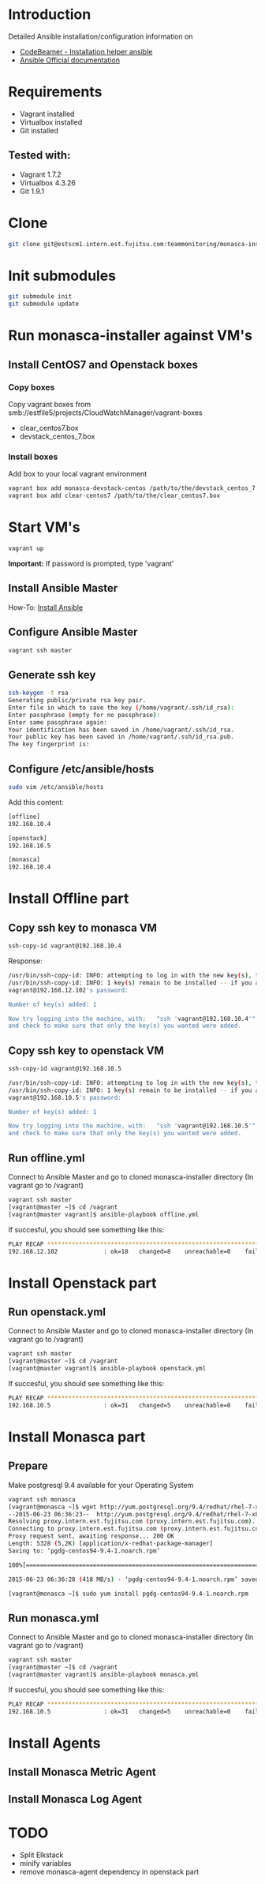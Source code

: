 # Introduction

Detailed Ansible installation/configuration information on
* [CodeBeamer - Installation helper ansible](http://wwwi.est.fujitsu.com/cb/wiki/35690)
* [Ansible Official documentation](http://docs.ansible.com/intro.html)

# Requirements
* Vagrant installed
* Virtualbox installed
* Git installed

## Tested with:
* Vagrant 1.7.2
* Virtualbox 4.3.26
* Git 1.9.1

# Clone
```bash
git clone git@estscm1.intern.est.fujitsu.com:teammonitoring/monasca-installer.git
```

# Init submodules
```bash
git submodule init
git submodule update
```

# Run monasca-installer against VM's

## Install CentOS7 and Openstack boxes

### Copy boxes
Copy vagrant boxes from smb://estfile5/projects/CloudWatchManager/vagrant-boxes
* clear_centos7.box
* devstack_centos_7.box

### Install boxes
Add box to your local vagrant environment
```bash
vagrant box add monasca-devstack-centos /path/to/the/devstack_centos_7.box
vagrant box add clear-centos7 /path/to/the/clear_centos7.box
```

# Start VM's

```bash
vagrant up
```

__Important:__ If password is prompted, type 'vagrant'

## Install Ansible Master
How-To: [Install Ansible](http://wwwi.est.fujitsu.com/cb/wiki/35690#section-Installation)

## Configure Ansible Master

```bash
vagrant ssh master
```

## Generate ssh key

```bash
ssh-keygen -t rsa
Generating public/private rsa key pair.
Enter file in which to save the key (/home/vagrant/.ssh/id_rsa): 
Enter passphrase (empty for no passphrase): 
Enter same passphrase again: 
Your identification has been saved in /home/vagrant/.ssh/id_rsa.
Your public key has been saved in /home/vagrant/.ssh/id_rsa.pub.
The key fingerprint is:
```

## Configure /etc/ansible/hosts
```bash
sudo vim /etc/ansible/hosts
```

Add this content:
```bash
[offline]
192.168.10.4

[openstack]
192.168.10.5

[monasca]
192.168.10.4
```

# Install Offline part

## Copy ssh key to monasca VM
```bash
ssh-copy-id vagrant@192.168.10.4
```

Response:
```bash
/usr/bin/ssh-copy-id: INFO: attempting to log in with the new key(s), to filter out any that are already installed
/usr/bin/ssh-copy-id: INFO: 1 key(s) remain to be installed -- if you are prompted now it is to install the new keys
vagrant@192.168.12.102's password: 

Number of key(s) added: 1

Now try logging into the machine, with:   "ssh 'vagrant@192.168.10.4'"
and check to make sure that only the key(s) you wanted were added.
```

## Copy ssh key to openstack VM
```bash
ssh-copy-id vagrant@192.168.10.5
```

```bash
/usr/bin/ssh-copy-id: INFO: attempting to log in with the new key(s), to filter out any that are already installed
/usr/bin/ssh-copy-id: INFO: 1 key(s) remain to be installed -- if you are prompted now it is to install the new keys
vagrant@192.168.10.5's password: 

Number of key(s) added: 1

Now try logging into the machine, with:   "ssh 'vagrant@192.168.10.5'"
and check to make sure that only the key(s) you wanted were added.
```

## Run offline.yml

Connect to Ansible Master and go to cloned monasca-installer directory (In vagrant go to /vagrant)

```bash
vagrant ssh master
[vagrant@master ~]$ cd /vagrant
[vagrant@master vagrant]$ ansible-playbook offline.yml
```

If succesful, you should see something like this:

```bash
PLAY RECAP ******************************************************************** 
192.168.12.102             : ok=18   changed=8    unreachable=0    failed=0
```

# Install Openstack part

## Run openstack.yml

Connect to Ansible Master and go to cloned monasca-installer directory (In vagrant go to /vagrant)

```bash
vagrant ssh master
[vagrant@master ~]$ cd /vagrant
[vagrant@master vagrant]$ ansible-playbook openstack.yml
```

If succesful, you should see something like this:

```bash
PLAY RECAP ******************************************************************** 
192.168.10.5               : ok=31   changed=5    unreachable=0    failed=0
```

# Install Monasca part

## Prepare

Make postgresql 9.4 available for your Operating System

```bash
vagrant ssh monasca
[vagrant@monasca ~]$ wget http://yum.postgresql.org/9.4/redhat/rhel-7-x86_64/pgdg-centos94-9.4-1.noarch.rpm
--2015-06-23 06:36:23--  http://yum.postgresql.org/9.4/redhat/rhel-7-x86_64/pgdg-centos94-9.4-1.noarch.rpm
Resolving proxy.intern.est.fujitsu.com (proxy.intern.est.fujitsu.com)... 192.168.210.81
Connecting to proxy.intern.est.fujitsu.com (proxy.intern.est.fujitsu.com)|192.168.210.81|:8080... connected.
Proxy request sent, awaiting response... 200 OK
Length: 5328 (5,2K) [application/x-redhat-package-manager]
Saving to: ‘pgdg-centos94-9.4-1.noarch.rpm’

100%[============================================================================>] 5.328       --.-K/s   in 0s      

2015-06-23 06:36:28 (418 MB/s) - ‘pgdg-centos94-9.4-1.noarch.rpm’ saved [5328/5328]

[vagrant@monasca ~]$ sudo yum install pgdg-centos94-9.4-1.noarch.rpm
```

## Run monasca.yml

Connect to Ansible Master and go to cloned monasca-installer directory (In vagrant go to /vagrant)

```bash
vagrant ssh master
[vagrant@master ~]$ cd /vagrant
[vagrant@master vagrant]$ ansible-playbook monasca.yml
```

If succesful, you should see something like this:

```bash
PLAY RECAP ******************************************************************** 
192.168.10.5               : ok=31   changed=5    unreachable=0    failed=0
```

# Install Agents

## Install Monasca Metric Agent

## Install Monasca Log Agent

# TODO
* Split Elkstack
* minify variables
* remove monasca-agent dependency in openstack part